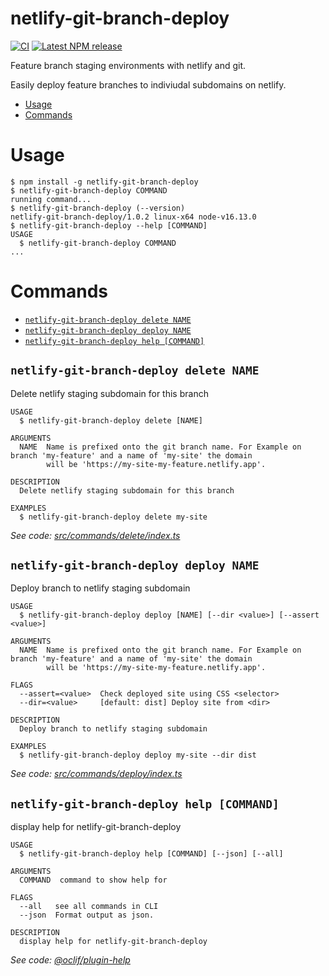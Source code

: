 netlify-git-branch-deploy
=========================

[![CI](https://github.com/mrloop/netlify-git-branch-deploy/actions/workflows/ci.yml/badge.svg)](https://github.com/mrloop/netlify-git-branch-deploy/actions/workflows/ci.yml)
[![Latest NPM release][npm-badge]][npm-badge-url]

[npm-badge]: https://img.shields.io/npm/v/netlify-git-branch-deploy.svg
[npm-badge-url]: https://www.npmjs.com/package/netlify-git-branch-deploy

Feature branch staging environments with netlify and git.

Easily deploy feature branches to indiviudal subdomains on netlify.

<!-- toc -->
* [Usage](#usage)
* [Commands](#commands)
<!-- tocstop -->
# Usage
<!-- usage -->
```sh-session
$ npm install -g netlify-git-branch-deploy
$ netlify-git-branch-deploy COMMAND
running command...
$ netlify-git-branch-deploy (--version)
netlify-git-branch-deploy/1.0.2 linux-x64 node-v16.13.0
$ netlify-git-branch-deploy --help [COMMAND]
USAGE
  $ netlify-git-branch-deploy COMMAND
...
```
<!-- usagestop -->
# Commands
<!-- commands -->
* [`netlify-git-branch-deploy delete NAME`](#netlify-git-branch-deploy-delete-name)
* [`netlify-git-branch-deploy deploy NAME`](#netlify-git-branch-deploy-deploy-name)
* [`netlify-git-branch-deploy help [COMMAND]`](#netlify-git-branch-deploy-help-command)

## `netlify-git-branch-deploy delete NAME`

Delete netlify staging subdomain for this branch

```
USAGE
  $ netlify-git-branch-deploy delete [NAME]

ARGUMENTS
  NAME  Name is prefixed onto the git branch name. For Example on branch 'my-feature' and a name of 'my-site' the domain
        will be 'https://my-site-my-feature.netlify.app'.

DESCRIPTION
  Delete netlify staging subdomain for this branch

EXAMPLES
  $ netlify-git-branch-deploy delete my-site
```

_See code: [src/commands/delete/index.ts](https://github.com/mrloop/netlify-git-branch-deploy/blob/v1.0.2/src/commands/delete/index.ts)_

## `netlify-git-branch-deploy deploy NAME`

Deploy branch to netlify staging subdomain

```
USAGE
  $ netlify-git-branch-deploy deploy [NAME] [--dir <value>] [--assert <value>]

ARGUMENTS
  NAME  Name is prefixed onto the git branch name. For Example on branch 'my-feature' and a name of 'my-site' the domain
        will be 'https://my-site-my-feature.netlify.app'.

FLAGS
  --assert=<value>  Check deployed site using CSS <selector>
  --dir=<value>     [default: dist] Deploy site from <dir>

DESCRIPTION
  Deploy branch to netlify staging subdomain

EXAMPLES
  $ netlify-git-branch-deploy deploy my-site --dir dist
```

_See code: [src/commands/deploy/index.ts](https://github.com/mrloop/netlify-git-branch-deploy/blob/v1.0.2/src/commands/deploy/index.ts)_

## `netlify-git-branch-deploy help [COMMAND]`

display help for netlify-git-branch-deploy

```
USAGE
  $ netlify-git-branch-deploy help [COMMAND] [--json] [--all]

ARGUMENTS
  COMMAND  command to show help for

FLAGS
  --all   see all commands in CLI
  --json  Format output as json.

DESCRIPTION
  display help for netlify-git-branch-deploy
```

_See code: [@oclif/plugin-help](https://github.com/oclif/plugin-help/blob/v4.0.3/src/commands/help.ts)_
<!-- commandsstop -->
